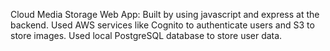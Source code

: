 Cloud Media Storage Web App:
Built by using javascript and express at the backend.
Used AWS services like Cognito to authenticate users and S3 to store images.
Used local PostgreSQL database to store user data.
